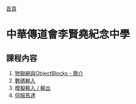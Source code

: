 [首頁]

# 中華傳道會李賢堯紀念中學

## 課程內容

1. [物聯網與ObjectBlocks - 簡介]
2. [數碼輸入]
3. [模擬輸入 / 輸出]
4. [伺服馬達]

[首頁]: ../../../index.md
[物聯網與ObjectBlocks - 簡介]: ./lesson/1/index.md
[數碼輸入]: ./lesson/2/index.md
[模擬輸入 / 輸出]: ./lesson/3/index.md
[伺服馬達]: ./lesson/4/index.md